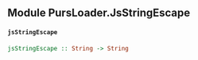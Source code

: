 ## Module PursLoader.JsStringEscape

#### `jsStringEscape`

``` purescript
jsStringEscape :: String -> String
```


